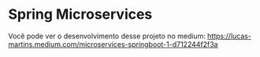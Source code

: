 # Spring Microservices 
Você pode ver o desenvolvimento desse projeto no medium:
https://lucas-martins.medium.com/microservices-springboot-1-d712244f2f3a
